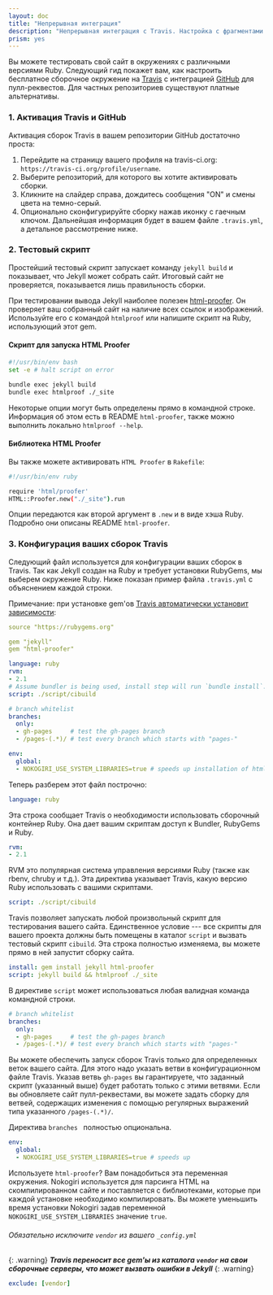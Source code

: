 ```yaml
---
layout: doc
title: "Непрерывная интеграция"
description: "Непрерывная интеграция с Travis. Настройка с фрагментами конфигурационных файлов."
prism: yes
---
```

Вы можете тестировать свой сайт в окружениях с различными версиями Ruby. Следующий гид покажет вам, как настроить бесплатное сборочное окружение на [Travis](https://travis-ci.org/) с интеграцией [GitHub](https://github.com/) для пулл-реквестов. Для частных репозиториев существуют платные альтернативы.

### 1. Активация Travis и GitHub

Активация сборок Travis  в вашем репозитории GitHub достаточно проста:

1. Перейдите на страницу вашего профиля на travis-ci.org: `https://travis-ci.org/profile/username`.
2. Выберите репозиторий, для которого вы хотите активировать сборки.
3. Кликните на слайдер справа, дождитесь сообщения "ON" и смены цвета на темно-серый.
4. Опционально сконфигурируйте сборку нажав иконку с гаечным ключом. Дальнейшая информация будет в вашем файле `.travis.yml`, а  детальное рассмотрение ниже.

### 2. Тестовый скрипт

Простейший тестовый скрипт запускает команду `jekyll build` и  показывает, что Jekyll может собрать сайт. Итоговый сайт не проверяется,  показывается лишь правильность сборки.

При тестировании вывода Jekyll наиболее полезен [html-proofer](https://github.com/gjtorikian/html-proofer). Он проверяет ваш собранный сайт на  наличие всех ссылок и изображений. Используйте его с командой `htmlproof` или напишите скрипт на Ruby, использующий этот gem.

#### Скрипт для запуска HTML Proofer

```bash
#!/usr/bin/env bash
set -e # halt script on error

bundle exec jekyll build
bundle exec htmlproof ./_site
```

Некоторые опции могут быть определены прямо в командной строке. Информация об этом есть в README `html-proofer`, также можно выполнить локально `htmlproof --help`.

#### Библиотека  HTML Proofer

Вы также можете активировать `HTML Proofer` в `Rakefile`:

```bash
#!/usr/bin/env ruby

require 'html/proofer'
HTML::Proofer.new("./_site").run
```

Опции передаются как второй аргумент  в `.new` и в виде хэша Ruby. Подробно они описаны README `html-proofer`.

### 3. Конфигурация ваших сборок Travis

Следующий файл используется для конфигурации ваших сборок в Travis. Так как Jekyll  создан на Ruby и требует установки RubyGems, мы выберем окружение Ruby. Ниже показан пример файла `.travis.yml` с объяснением каждой строки.

Примечание: при установке gem'ов [Travis автоматически установит зависимости](http://docs.travis-ci.com/user/languages/ruby/#Dependency-Management):

```yaml
source "https://rubygems.org"

gem "jekyll"
gem "html-proofer"
```

```yaml
language: ruby
rvm:
- 2.1
# Assume bundler is being used, install step will run `bundle install`.
script: ./script/cibuild

# branch whitelist
branches:
  only:
  - gh-pages     # test the gh-pages branch
  - /pages-(.*)/ # test every branch which starts with "pages-"

env:
  global:
  - NOKOGIRI_USE_SYSTEM_LIBRARIES=true # speeds up installation of html-proofer
```

Теперь разберем этот файл построчно:

```yaml
language: ruby
```

Эта строка сообщает Travis о необходимости использовать сборочный контейнер Ruby. Она дает вашим скриптам доступ к Bundler, RubyGems и Ruby.

```yaml
rvm:
- 2.1
```
RVM это популярная система управления версиями Ruby (также как  rbenv, chruby и т.д.). Эта директива указывает Travis, какую версию Ruby использовать с вашими скриптами.

```yaml
script: ./script/cibuild
```

Travis позволяет запускать любой произвольный скрипт для тестирования вашего сайта. Единственное условие --- все скрипты для вашего проекта должны быть помещены в каталог `script` и вызвать тестовый скрипт `cibuild`. Эта строка полностью изменяема, вы можете прямо в ней запустит сборку сайта.

```yaml
install: gem install jekyll html-proofer
script: jekyll build && htmlproof ./_site
```

В директиве  ` script ` может использоваться любая валидная команда командной строки.

```yaml
# branch whitelist
branches:
  only:
  - gh-pages     # test the gh-pages branch
  - /pages-(.*)/ # test every branch which starts with "pages-"
```

Вы можете обеспечить запуск сборок Travis только для определенных веток вашего сайта. Для этого надо указать ветви в конфигурационном файле Travis. Указав ветвь `gh-pages` вы гарантируете, что заданный скрипт (указанный выше) будет работать только с этими ветвями. Если вы обновляете сайт пулл-реквестами, вы можете задать сборку для ветвей, содержащих изменения с помощью регулярных выражений типа указанного `/pages-(.*)/`.

Директива `branches ` полностью опциональна.

```yaml
env:
  global:
  - NOKOGIRI_USE_SYSTEM_LIBRARIES=true # speeds up
```

Используете `html-proofer`?  Вам понадобиться эта переменная окружения. Nokogiri используется для парсинга HTML на скомпилированном сайте и поставляется с библиотеками, которые при каждой установке необходимо компилировать. Вы можете уменьшить время установки  Nokogiri задав переменной `NOKOGIRI_USE_SYSTEM_LIBRARIES` значение `true`.

###### Обязательно исключите `vendor` из вашего `_config.yml`
{: .warning}
***Travis переносит все gem'ы из каталога `vendor` на свои сборочные серверы, что может вызвать ошибки в Jekyll***
{: .warning}

```yaml
exclude: [vendor]
```
